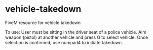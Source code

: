 # vehicle-takedown
FiveM resource for vehicle takedown

To use:
User must be sitting in the driver seat of a police vehicle. Aim weapon (pistol) at another vehicle and press G to select vehicle.
Once selection is confirmed, use numpad4 to initiate takedown.
